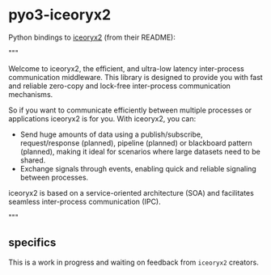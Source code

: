 # pyo3-iceoryx2

Python bindings to [iceoryx2](https://docs.rs/iceoryx2/latest/iceoryx2/) (from their README):

"""

Welcome to iceoryx2, the efficient, and ultra-low latency inter-process communication middleware. This library is designed to provide you with fast and reliable zero-copy and lock-free inter-process communication mechanisms.

So if you want to communicate efficiently between multiple processes or applications iceoryx2 is for you. With iceoryx2, you can:

- Send huge amounts of data using a publish/subscribe, request/response (planned), pipeline (planned) or blackboard pattern (planned), making it ideal for scenarios where large datasets need to be shared.
- Exchange signals through events, enabling quick and reliable signaling between processes.

iceoryx2 is based on a service-oriented architecture (SOA) and facilitates seamless inter-process communication (IPC).

"""

## specifics

This is a work in progress and waiting on feedback from `iceoryx2` creators.